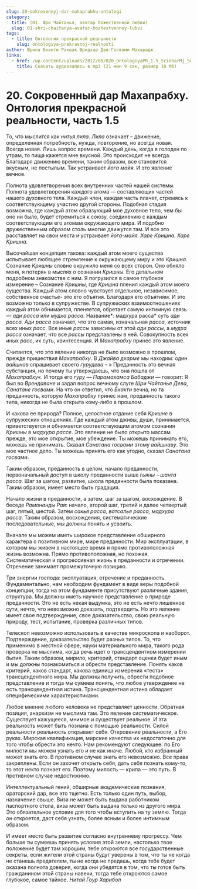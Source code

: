```yaml
---
slug: 20-sokrovennyj-dar-mahaprabhu-ontologi
category:
  title: (01. Шри Чайтанья, аватар божественной любви)
  slug: 01-shri-chaitanya-avatar-bozhestvennoy-lubvi
tags:
  - title: Онтология прекрасной реальности
    slug: ontologiya-prekrasnoj-realnosti
author: Шрила Бхакти Ракшак Шридхар Дев-Госвами Махарадж
links:
  - href: /wp-content/uploads/2012/08/020_OntologiyaPR_1.5_SridharMj_Sokrovenniy_dar_Mahaprabhu.mp3
    title: Скачать аудиозапись в mp3 (21 мин 9 сек, размер 10 Мб)
---
```


# 20. Сокровенный дар Махапрабху. Онтология прекрасной реальности, часть 1.5

То, что мыслится как *нитья лила*. *Лила* означает – движение, определенная потребность, нужда, повторение, но всегда новая. Всегда новая. Лишь вопрос времени. Каждый день, когда я голоден по утрам, то пища кажется мне вкусной. Это происходит не всегда. Благодаря движению времени, таким образом, все становится вкусным, не постылым. Так устраивает *йога майя*. И это явление вечное.

Полнота удовлетворения всех внутренних частей нашей системы. Полнота удовлетворения каждого атома — составляющих частей нашего духовного тела. Каждый член, каждая часть плачет, стремясь к соответствующему участию другой стороны. Подобная стадия возможна, где каждый атом образующий мое духовное тело, чем бы оно ни было, будет стремиться к союзу, соединению с каждым соответствующим его атомам окружающего мира. И подобно дружественным образом столь многие движутся там. И все это расставляет на свои места и устраивает *йога-майя. Харе Кришна. Харе Кришна.*

Высочайшая концепция такова: каждый атом моего существа испытывает любящее стремление к окружающему миру и это *Кришна*. Сознание *Кришны* словно окружило меня со всех сторон. Оно обняло меня, я потерян в мыслях о сознании *Кришны*. Его детальном подробном знакомстве с ним. Я погрузился в самое глубокое измерение – Сознание *Кришны*, где *Кришна* пленил каждый атом моего существа. Каждый атом словно чувствует отдельное, независимое, собственное счастье- это его объятия. Благодаря его объятиям. И это возможно только в супружестве. В супружеских взаимоотношениях каждый атом обнимается, пленяется, обретает самую интимную связь — *ади расса* или *мудха расса*. Название*: мадхура расса* суть *ади расса. Ади* *расса* означает, что это самая, изначальная *расса*, источник всех иных *расс*. Все иные *рассы* зависимы от этой *ади рассы*, а *мудха расса* означает, что все *рассы* представлены в ней. Совокупность всех иных *расс*, их суть, квинтесенция. И *Махапрабху* принес это явление.

Считается, что это явление никогда не было возможно в прошлом, прежде пришествия *Махапрабху*. В *Джайва дхарме* мы находим: один *вайшнав* спрашивает своего *гурудева* – » Преданность это вечная субстанция, но почему ты утверждаешь, что она пошла от *Махапрабху*«. И тогда его *гуру* — *Парамахамса Бабаджи* — говорит: Я был во *Врендаване* и задал вопрос вечному слуге *Шри Чайтанья Дева*, *Санатане госвами*. На что он ответил, что *Бхакти* вечна, но та преданность, которую *Махапрабху* принес нам, преданность такого типа, никогда не была открыта кому-либо в прошлом.

И какова ее природа? Полное, целостное отдание себя *Кришне* в супружеских отношениях. Где каждый атом дживы, души, принимается, приветствуется и обнимается соответствующим атомом сознания *Кришны* в *мадхура рассе*. Это явление не было открыто массам прежде, это мое открытие, мое убеждение. Ты можешь принимать его, можешь не принимать. Сказал *Санатана госвами* этому *вайшнаву*. Это мое частное дело. Ты можешь принять его как угодно, сказал *Санатана госвами*.

Таким образом, преданность в целом, начало преданности, первоначальный доступ в школу преданности выше *гьяны* – *шанта расса*. Шаг за шагом, развитие, школа преданности была показана. Таким образом, имеет место быть градация.

Начало жизни в преданности, а затем, шаг за шагом, восхождение. В беседе *Рамонанды Рая*: начало, второй шаг, третий и далее четвертый шаг, пятый, шестой. Затем *сакья расса, ватсалья расса, мадхура расса*. Таким образом, восхождения, систематические последовательные, мы должны понять и усвоить.

Вначале мы можем иметь широкое представление обширного характера о позитивном мире, мире преданности. Мир эксплуатации, в котором мы живем в настоящее время и прямо противоположная жизнь возможна. Прямо противоположная, но похожая. Систематическая и прогрессивная жизнь в преданности и отречении. Отречение занимает промежуточную позицию.

Три энергии господа: эксплуатация, отречение и преданность. Фундаментально, нам необходим фундамент в виде веры подобной концепции, тогда на этом фундаменте присутствуют различные здания, структура. Мы должны иметь научное представление о природе преданности. Это не есть некая выдумка, это не есть нечто лишенное сути, нечто, что невозможно доказать, подтвердить. Но это явление имеет свое подтверждение, свое доказательство, свою реальную природу, тест, испытание, проверка различных типов.

Телескоп невозможно использовать в качестве микроскопа и наоборот. Подтверждение, доказательство будет разных типов. То, что применимо в местной сфере, науки материального мира, такого рода проверка не мыслима, когда речь идет о трансцендентном измерении бытия. Таким образом, мирило, критерий, стандарт оценки будет иным и мы должны познакомиться и обрести представление. Понять каков критерий, каков стандарт, какова единица измерения «теста» трансцендентного мира. Мы должны получить, обрести подобное представление и тогда мы сумеем понять, что любое утверждение не есть трансцендентная истина. Трансцендентная истина обладает специфическими характеристиками.

Любое мнение любого человека не представляет ценности. Обратная позиция, анархизм не мыслима там. Это явление систематическое. Существует кажущееся, мнимое и существует реальное. И эта реальность может быть познана с помощью реальности. Силой реальности реальность открывает себя. Откровение реальности, а Его руках. Мирская квалификация, мирские качества их недостаточно для того чтобы обрести это нечто. Нам рекомендуют следующее: по Его милости мы можем узнать его и не как иначе. Любой, кто избранный может знать его. В противном случае знать его невозможно. Все права закреплены. Если он захочет открыть себя, дать себя познать кому-то, то этот некто познает его. Поэтому милость — крипа — это путь. В противном случае недостижимо.

Интеллектуальный гений, обширные академические познания, ораторский дар, все это тщетно. Есть только один путь, выбор, назначение свыше. Виза не может быть выдана работником паспортного стола, виза может быть выдана только из другого мира. Это обязательное условие для того чтобы вступить на ту землю. Тогда он откроется, даст себя узнать, более ясным и более интимным образом.

И имеет место быть развитие согласно внутреннему прогрессу. Чем больше ты сумеешь принять условия этой земли, настолько твое положение будет там хорошим, тебе откроются все государственные секреты, если жители этой страны будут уверены в том, что ты не когда не станешь предателем, ты не когда не предашь, когда тебе будет оказана полнота доверия, когда они убедятся в том, что ты готов быть гражданином этой страны навеки, тогда тебе откроются самое глубокое, самое тайное. *Нитай Гоур Харибол*

